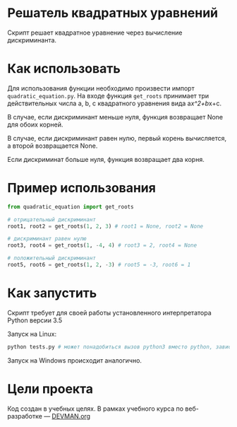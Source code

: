 # Решатель квадратных уравнений

Скрипт решает квадратное уравнение через вычисление дискриминанта.

# Как использовать

Для использования функции необходимо произвести импорт ```quadratic_equation.py```. На входе функция ```get_roots``` принимает три действительных числа a, b, c квадратного уравнения вида a*x^2+b*x+c. 

В случае, если дискриминант меньше нуля, функция возвращает None для обоих корней. 

В случае, если дискриминант равен нулю, первый корень вычисляется, а второй возвращается None.  

Если дискриминат больше нуля, функция возвращает два корня.

# Пример использования

```python
from quadratic_equation import get_roots

# отрицательный дискриминант
root1, root2 = get_roots(1, 2, 3) # root1 = None, root2 = None

# дискриминант равен нулю
root3, root4 = get_roots(1, -4, 4) # root3 = 2, root4 = None

# положительный дискриминант
root5, root6 = get_roots(1, 2, -3) # root5 = -3, root6 = 1

```

# Как запустить

Скрипт требует для своей работы установленного интерпретатора Python версии 3.5

Запуск на Linux:

```bash
python tests.py # может понадобиться вызов python3 вместо python, зависит от настроек операционной системы
```

Запуск на Windows происходит аналогично.

# Цели проекта

Код создан в учебных целях. В рамках учебного курса по веб-разработке ― [DEVMAN.org](https://devman.org)
